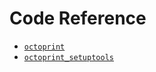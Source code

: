 # Code Reference

  * [`octoprint`](octoprint/)
  * [`octoprint_setuptools`](octoprint_setuptools/)
